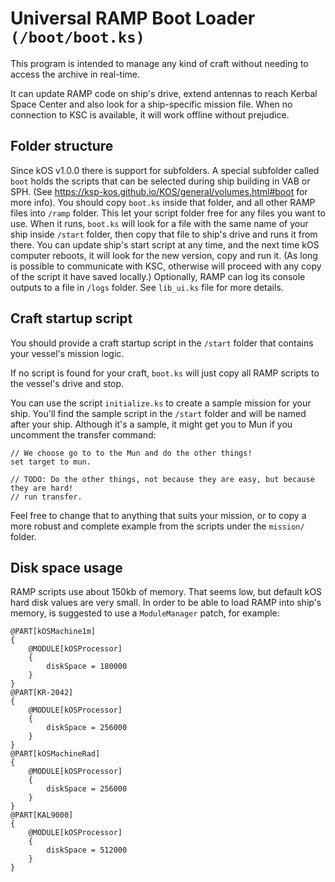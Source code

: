 Universal RAMP Boot Loader `(/boot/boot.ks)`
============================================

This program is intended to manage any kind of craft without needing to access the archive in real-time.

It can update RAMP code on ship's drive, extend antennas to reach Kerbal Space Center and also look for a ship-specific mission file. When no connection to KSC is available, it will work offline without prejudice.

Folder structure
----------------

Since kOS v1.0.0 there is support for subfolders. A special subfolder called `boot` holds the scripts that can be selected during ship building in VAB or SPH. (See https://ksp-kos.github.io/KOS/general/volumes.html#boot for more info). You should copy `boot.ks` inside that folder, and all other RAMP files into `/ramp` folder. This let your script folder free for any files you want to use.
When it runs, `boot.ks` will look for a file with the same name of your ship inside `/start` folder, then copy that file to ship's drive and runs it from there. You can update ship's start script at any time, and the next time kOS computer reboots, it will look for the new version, copy and run it. (As long is possible to communicate with KSC, otherwise will proceed with any copy of the script it have saved locally.)
Optionally, RAMP can log its console outputs to a file in `/logs` folder. See `lib_ui.ks` file for more details.

Craft startup script
---------------------

You should provide a craft startup script in the `/start` folder that contains
your vessel's mission logic.

If no script is found for your craft, `boot.ks` will just copy all RAMP scripts
to the vessel's drive and stop.

You can use the script `initialize.ks` to create a sample mission for your ship. You'll find the sample script in the `/start` folder and will be named after your ship. Although it's a sample, it might get you to Mun if you uncomment the transfer command:

```
// We choose go to to the Mun and do the other things!
set target to mun.

// TODO: Do the other things, not because they are easy, but because they are hard!
// run transfer.
```

Feel free to change that to anything that suits your mission, or to copy a
more robust and complete example from the scripts under the `mission/`
folder.

Disk space usage
----------------

RAMP scripts use about 150kb of memory. That seems low, but default kOS hard disk values are very small. In order to be able to load RAMP into ship's memory, is suggested to use a `ModuleManager` patch, for example:
```
@PART[kOSMachine1m]
{
	@MODULE[kOSProcessor]
	{
		diskSpace = 180000
	}
}
@PART[KR-2042]
{
	@MODULE[kOSProcessor]
	{
		diskSpace = 256000
	}
}
@PART[kOSMachineRad]
{
	@MODULE[kOSProcessor]
	{
		diskSpace = 256000
	}
}
@PART[KAL9000]
{
	@MODULE[kOSProcessor]
	{
		diskSpace = 512000
	}
}
```
